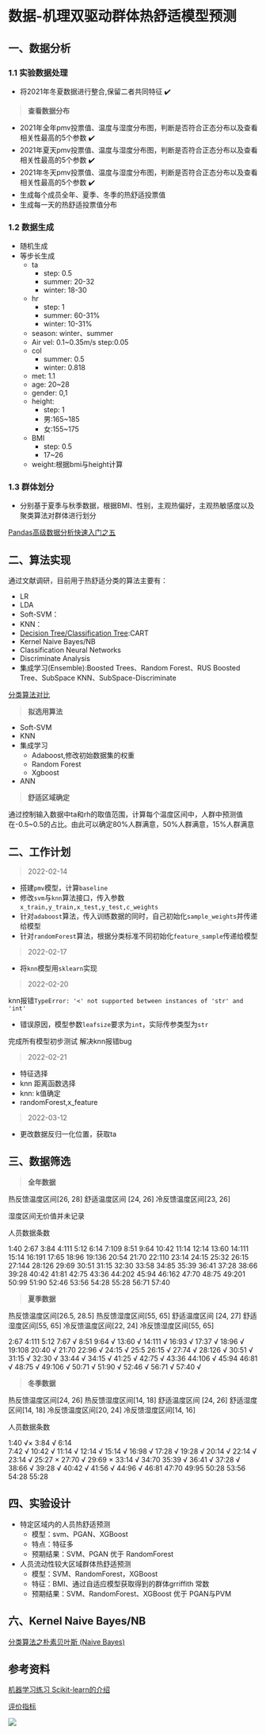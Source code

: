 # 数据-机理双驱动群体热舒适模型预测

## 一、数据分析

### 1.1 实验数据处理

- 将2021年冬夏数据进行整合,保留二者共同特征 ✔️

> **查看数据分布**

- 2021年全年pmv投票值、温度与湿度分布图，判断是否符合正态分布以及查看相关性最高的5个参数 ✔️
- 2021年夏天pmv投票值、温度与湿度分布图，判断是否符合正态分布以及查看相关性最高的5个参数 ✔️
- 2021年冬天pmv投票值、温度与湿度分布图，判断是否符合正态分布以及查看相关性最高的5个参数 ✔️
- 生成每个成员全年、夏季、冬季的热舒适投票值 
- 生成每一天的热舒适投票值分布

### 1.2 数据生成

- 随机生成
- 等步长生成
  - ta
    - step: 0.5
    - summer: 20-32
    - winter: 18-30
  - hr
    - step: 1
    - summer: 60-31%
    - winter: 10-31%
  - season: winter、summer
  - Air vel: 0.1~0.35m/s step:0.05
  - col
    - summer: 0.5
    - winter: 0.818
  - met: 1.1
  - age: 20~28
  - gender: 0,1
  - height:
    - step: 1
    - 男:165~185
    - 女:155~175
  - BMI
    - step: 0.5
    - 17~26
  - weight:根据bmi与height计算

### 1.3 群体划分

- 分别基于夏季与秋季数据，根据BMI、性别，主观热偏好，主观热敏感度以及聚类算法对群体进行划分

[Pandas高级数据分析快速入门之五](https://blog.csdn.net/xiaoyw71/article/details/120094548)

## 二、算法实现

通过文献调研，目前用于热舒适分类的算法主要有：

- LR
- LDA
- Soft-SVM：
- KNN：
- [Decision Tree/Classification Tree](https://zhuanlan.zhihu.com/p/361464944?ivk_sa=1024320u):CART
- Kernel Naive Bayes/NB
- Classification Neural Networks
- Discriminate Analysis
- 集成学习(Ensemble):Boosted Trees、Random Forest、RUS Boosted Tree、SubSpace KNN、SubSpace-Discriminate

[分类算法对比](https://blog.csdn.net/ex_6450/article/details/126150464)

> **拟选用算法**

- Soft-SVM
- KNN
- 集成学习
  - Adaboost,修改初始数据集的权重
  - Random Forest 
  - Xgboost
- ANN

> **舒适区域确定**

通过控制输入数据中ta和rh的取值范围，计算每个温度区间中，人群中预测值在-0.5~0.5的占比。由此可以确定80%人群满意，50%人群满意，15%人群满意

## 二、工作计划

> 2022-02-14

- 搭建`pmv`模型，计算`baseline`
- 修改`svm`与`knn`算法接口，传入参数`x_train,y_train,x_test,y_test,c_weights`
- 针对`adaboost`算法，传入训练数据的同时，自己初始化`sample_weights`并传递给模型
- 针对`randomForest`算法，根据分类标准不同初始化`feature_sample`传递给模型

> 2022-02-17

- 将`knn`模型用`sklearn`实现

> 2022-02-20

knn报错`TypeError: '<' not supported between instances of 'str' and 'int'`

- 错误原因，模型参数`leafsize`要求为`int`，实际传参类型为`str`

完成所有模型初步测试
解决knn报错bug

> 2022-02-21

- 特征选择
- knn 距离函数选择
- knn: k值确定
- randomForest,x_feature

> 2022-03-12

- 更改数据反归一化位置，获取ta

## 三、数据筛选

> **全年数据**

热反馈温度区间[26, 28]
舒适温度区间 [24, 26]
冷反馈温度区间[23, 26]

湿度区间无价值并未记录

人员数据条数

1:40
2:67
3:84
4:111
5:12
6:14
7:109
8:51
9:64
10:42
11:14
12:14
13:60
14:111
15:14
16:191
17:65
18:96
19:136
20:54
21:70
22:110
23:14
24:15
25:32
26:15
27:144
28:126
29:69
30:51
31:15
32:30
33:58
34:85
35:39
36:41
37:28
38:66
39:28
40:42
41:81
42:75
43:36
44:202
45:94
46:162
47:70
48:75
49:201
50:99
51:90
52:46
53:56
54:28
55:28
56:71
57:40

> **夏季数据**

热反馈温度区间[26.5, 28.5] 热反馈湿度区间[55, 65]
舒适温度区间 [24, 27] 舒适湿度区间[55, 65]
冷反馈温度区间[22, 24] 冷反馈湿度区间[55, 65]


2:67
4:111
5:12
7:67 √
8:51
9:64 √
13:60 √
14:111 √
16:93 √
17:37 √
18:96 √
19:108
20:40 √
21:70 
22:96 √
24:15 √
25:5
26:15 √
27:74 √
28:126 √
30:51 √
31:15 √
32:30 √
33:44 √
34:15 √
41:25 √
42:75 √
43:36
44:106 √
45:94
46:81 √
48:75 √
49:106 √
50:71 √
51:90 √
52:46 √
56:71 √
57:40 √

> **冬季数据**

热反馈温度区间[24, 26] 热反馈湿度区间[14, 18]
舒适温度区间 [24, 26] 舒适湿度区间[14, 18]
冷反馈温度区间[20, 24] 冷反馈湿度区间[14, 16]

人员数据条数

1:40  √×
3:84  √
6:14  
7:42  √
10:42 √
11:14 √
12:14 √
15:14 √
16:98 √
17:28 √
19:28 √
20:14 √
22:14 √
23:14 √
25:27 ×
27:70 √
29:69 ×
33:14 √
34:70
35:39 √
36:41 √
37:28 √
38:66 √
39:28 √
40:42 √
41:56 √
44:96 √
46:81
47:70
49:95
50:28
53:56
54:28
55:28

## 四、实验设计

- 特定区域内的人员热舒适预测
  - 模型：svm、PGAN、XGBoost
  - 特点：特征多
  - 预期结果：SVM、PGAN 优于 RandomForest
- 人员流动性较大区域群体热舒适预测
  - 模型：SVM、RandomForest，XGBoost
  - 特征：BMI、通过自适应模型获取得到的群体grriffith 常数
  - 预期结果：SVM、RandomForest、XGBoost 优于 PGAN与PVM

## 六、Kernel Naive Bayes/NB

[分类算法之朴素贝叶斯 (Naive Bayes)](https://blog.csdn.net/ex_6450/article/details/126142846?spm=1001.2101.3001.6661.1&utm_medium=distribute.pc_relevant_t0.none-task-blog-2%7Edefault%7ECTRLIST%7ERate-1-126142846-blog-125782329.pc_relevant_multi_platform_whitelistv3&depth_1-utm_source=distribute.pc_relevant_t0.none-task-blog-2%7Edefault%7ECTRLIST%7ERate-1-126142846-blog-125782329.pc_relevant_multi_platform_whitelistv3&utm_relevant_index=1)

## 参考资料

[机器学习练习 Scikit-learn的介绍](https://github.com/fengdu78/WZU-machine-learning-course/blob/main/code/03-%E6%9C%BA%E5%99%A8%E5%AD%A6%E4%B9%A0%E5%BA%93Scikit-learn/ML-lesson3-Scikit-learn.ipynb)

[评价指标](https://blog.csdn.net/hfutdog/article/details/88085878)

![](https://img-blog.csdnimg.cn/61fc7a3082f44882ae4d8b9d29f821e2.png?x-oss-process=image/watermark,type_d3F5LXplbmhlaQ,shadow_50,text_Q1NETiBAfumjjuWHjOWkqeS4i34=,size_20,color_FFFFFF,t_70,g_se,x_16)
